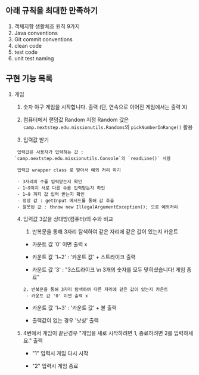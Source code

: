 ## **아래 규칙을 최대한 만족하기**

1. 객체지향 생활체조 원칙 9가지
2. Java conventions
3. Git commit conventions
4. clean code
5. test code
6. unit test naming



## **구현 기능 목록**

1. 게임

	1. 숫자 야구 게임을 시작합니다. 출력 (단, 연속으로 이어진 게임에서는 출력 X)

	2. 컴퓨터에서 랜덤값 Random 지정
		Random 값은 `camp.nextstep.edu.missionutils.Randoms`의 `pickNumberInRange()` 활용

	  3. 입력값 받기

		입력값은 사용자가 입력하는 값 :  `camp.nextstep.edu.missionutils.Console`의 `readLine()` 사용 

		입력값 wrapper class 로 받아서 예외 처리 하기

		- 3자리의 수를 입력받는지 확인
		- 1~9까지 서로 다른 수를 입력받는지 확인
		- 1~9 까지 값 입력 받는지 확인
		- 정상 값 : getInput 메서드를 통해 값 추출
		- 잘못된 값 : throw new IllegalArgumentException(); 으로 예외처리 

	  4. 입력값 3값을 상대방(컴퓨터)의 수와 비교

	       1. 반복문을 통해 3자리 탐색하여 같은 자리에 같은 값이 있는지 카운트
	       	- 카운트 값 '0' 이면 출력 x
	       	
	       	- 카운트 값 '1~2' : '카운트 값' + 스트라이크 출력
	       	
	       	- 카운트 값 '3'   : "3스트라이크  \n 3개의 숫자를 모두 맞히셨습니다! 게임 종료"
	       	
	         2. 반복문을 통해 3자리 탐색하여 다른 자리에 같은 값이 있는지 카운트
	       	  - 카운트 값 '0' 이면 출력 x
	       	
	       	- 카운트 값 '1~3' : '카운트 값' + 볼 출력
	       	
	       	- 출력값이 없는 경우 '낫싱' 출력
	
	  5. 4번에서 게임이 끝난경우 "게임을 새로 시작하려면 1, 종료하려면 2를 입력하세요." 출력
	
	       - "1" 입력시 게임 다시 시작
	
	       - "2" 입력시 게임 종료

